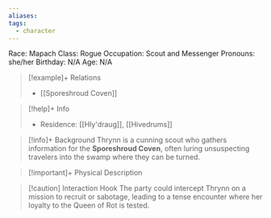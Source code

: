 ```yaml
---
aliases: 
tags:
  - character
---
```

Race: Mapach
Class: Rogue
Occupation: Scout and Messenger
Pronouns: she/her
Birthday: N/A
Age: N/A

>[!example]+ Relations
> - [[Sporeshroud Coven]]

>[!help]+ Info
> - Residence: [[Hly'draug]], [[Hivedrums]]
>

>[!info]+ Background
>Thrynn is a cunning scout who gathers information for the **Sporeshroud Coven**, often luring unsuspecting travelers into the swamp where they can be turned.

>[!important]+ Physical Description

>[!caution] Interaction Hook
>The party could intercept Thrynn on a mission to recruit or sabotage, leading to a tense encounter where her loyalty to the Queen of Rot is tested.